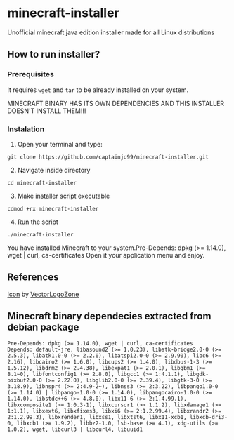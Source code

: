 # minecraft-installer
Unofficial minecraft java edition installer made for all Linux distributions

## How to run installer?
### Prerequisites
It requires ```wget``` and ```tar``` to be already installed on your system.

MINECRAFT BINARY HAS ITS OWN DEPENDENCIES AND THIS INSTALLER DOESN'T INSTALL THEM!!!

### Instalation
1. Open your terminal and type:
```
git clone https://github.com/captainjo99/minecraft-installer.git
```
2. Navigate inside directory
```
cd minecraft-installer
```
3. Make installer script executable
```
cdmod +rx minecraft-installer
```
4. Run the script
```
./minecraft-installer
```
You have installed Minecraft to your system.Pre-Depends: dpkg (>= 1.14.0), wget | curl, ca-certificates
Open it your application menu and enjoy.

## References
[Icon](https://icon-icons.com/icon/minecraft-logo/168974) by [VectorLogoZone](https://icon-icons.com/users/DmkIGLRdReSCIBJ7pItgP/icon-sets/)

## Minecraft binary dependecies extracted from debian package
```
Pre-Depends: dpkg (>= 1.14.0), wget | curl, ca-certificates
Depends: default-jre, libasound2 (>= 1.0.23), libatk-bridge2.0-0 (>= 2.5.3), libatk1.0-0 (>= 2.2.0), libatspi2.0-0 (>= 2.9.90), libc6 (>= 2.16), libcairo2 (>= 1.6.0), libcups2 (>= 1.4.0), libdbus-1-3 (>= 1.5.12), libdrm2 (>= 2.4.38), libexpat1 (>= 2.0.1), libgbm1 (>= 8.1~0), libfontconfig1 (>= 2.8.0), libgcc1 (>= 1:4.1.1), libgdk-pixbuf2.0-0 (>= 2.22.0), libglib2.0-0 (>= 2.39.4), libgtk-3-0 (>= 3.18.9), libnspr4 (>= 2:4.9-2~), libnss3 (>= 2:3.22), libpango1.0-0 (>= 1.14.0) | libpango-1.0-0 (>= 1.14.0), libpangocairo-1.0-0 (>= 1.14.0), libstdc++6 (>= 4.8.0), libx11-6 (>= 2:1.4.99.1), libxcomposite1 (>= 1:0.3-1), libxcursor1 (>> 1.1.2), libxdamage1 (>= 1:1.1), libxext6, libxfixes3, libxi6 (>= 2:1.2.99.4), libxrandr2 (>= 2:1.2.99.3), libxrender1, libxss1, libxtst6, libx11-xcb1, libxcb-dri3-0, libxcb1 (>= 1.9.2), libbz2-1.0, lsb-base (>= 4.1), xdg-utils (>= 1.0.2), wget, libcurl3 | libcurl4, libuuid1
```

